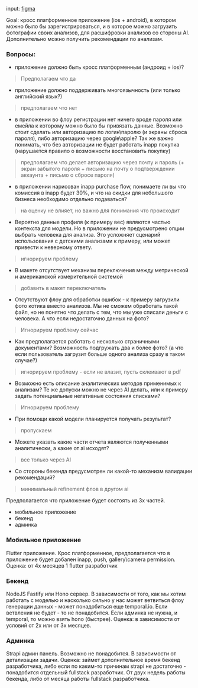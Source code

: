 input: [figma](https://www.figma.com/design/yK0GoBZYsNcRYHuPGPrwZL/Health-Track)

Goal: кросс платформенное приложение (ios + android), в котором можно было бы зарегистрироваться, и в которое можно загрузить фотографии своих анализов, для расшифровки анализов со стороны AI. Дополнительно можно получить рекомендации по анализам.

### Вопросы:
- приложение должно быть кросс платформенным (андроид + ios)?
> Предполагаем что да
- приложение должно поддерживать многоязычность (или только английский язык?)
> предполагаем что нет
- в приложении во флоу регистрации нет ничего вроде пароля или емейла к которому можно было бы привязать данные. Возможно стоит сделать или авторизацию по логин\паролю (и экраны сброса пароля), либо авторизацию через google\apple? Так же важно понимать, что без авторизации не будет работать inapp покупка (нарушается правило о возможности восстановить покупку)
> предполагаем что делает авторизацию через почту и пароль (+ экран забытого пароля + письмо на почту о подтверждении аккаунта + письмо о сбросе пароля)
- в приложении нарисован inapp purchase flow, понимаете ли вы что комиссия в inapp будет 30%, и что на скидки для небольшого бизнеса необходимо отдельно подаваться?
> на оценку не влияет, но важно для понимания что происходит
- Вероятно данные профиля (к примеру вес) являются частью контекста для модели. Но в приложении не предусмотрено опции выбрать человека для анализа. Это усложняет сценарий использования с детскими анализами к примеру, или может привести к неверному ответу.
> игнорируем проблему
- В макете отсутствует механизм переключения между метрической и американской измерительной системой
> добавить в макет переключатель
- Отсутствуют флоу для обработки ошибок - к примеру загрузили фото котика вместо анализов. Мы не сможем обработать такой файл, но не понятно что делать с тем, что мы уже списали деньги с человека. А что если недостаточно данных на фото?
> Игнорируем проблему сейчас
- Как предполагается работать с несколько страничными документами? Возможность подгружать два и более фото? (а что если пользователь загрузит больше одного анализа сразу в таком случае?)
> игнорируем проблему - если не влазит, пусть склеивают в pdf
- Возможно есть описание аналитических методов применимых к анализам? Те же допуски можно не через AI делать, или к примеру задать потенциальные негативные состояния списками?
> Игнорируем проблему
- При помощи какой модели планируется получать результат?
> пропускаем
- Можете указать какие части отчета являются полученными аналитически, а какие от ai исходят?
> все только через AI
- Со стороны бекенда предусмотрен ли какой-то механизм валидации рекомендаций?
> минимальный refinement флов в другом ai

Предполагается что приложение будет состоять из 3х частей.

- мобильное приложение
- бекенд
- админка

### Мобильное приложение
Flutter приложение. Крос платформенное, предполагается что в приложение будет добален inapp, push, gallery\camera permission.
Оценка: от 4х месяцев 1 flutter разработчик
### Бекенд
NodeJS Fastify или Hono сервер. В зависимости от того, как мы хотим работать с моделью и насколько сильно у нас может ветвиться флоу генерации данных - может понадобиться еще temporal.io. Если ветвления не будет - то не понадобится. Если админка не нужна, и temporal, то можно взять hono (быстрее).
Оценка: в зависимости от условий от 2х или от 3х месяцев.

### Админка
Strapi админ панель. Возможно не понадобится. В зависимости от детализации задачи. 
Оценка: займет дополнительное время бекенд разработчика, либо если по каким-то причинам strapi не достаточно - понадобится отдельный fullstack разработчик. От двух недель работы бекенда, либо от месяца работы fullstack разработчика.